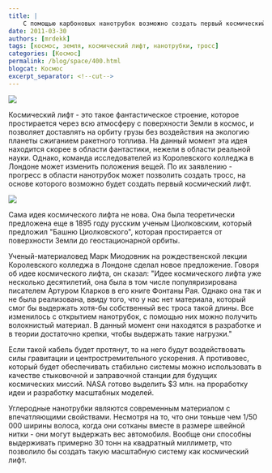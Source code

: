 ```yaml
---
title: |
    С помощью карбоновых нанотрубок возможно создать первый космический лифт!
date: 2011-03-30
authors: [mrdekk]
tags: [космос, земля, космический лифт, нанотрубки, тросс]
categories: [Космос]
permalink: /blog/space/400.html
blogcat: Космос
excerpt_separator: <!--cut-->
---
```



![](http://itw66.ru/uploads/images/00/00/01/2011/03/30/bc03c4.jpg)


Космический лифт - это такое фантастическое строение, которое простирается через всю атмосферу с поверхности Земли в космос, и позволяет доставлять на орбиту грузы без воздействия на экологию планеты сжиганием ракетного топлива. На данный момент эта идея находится скорее в области фантастики, нежели в области реальной науки. Однако, команда исследователей из Королевского колледжа в Лондоне может изменить положения вещей. По их заявлению - прогресс в области нанотрубок может позволить создать тросс, на основе которого возможно будет создать первый космический лифт.


<!--cut-->



![](http://itw66.ru/uploads/images/00/00/01/2011/03/30/af2ba3.jpg)


Сама идея космического лифта не нова. Она была теоретически предложена еще в 1895 году русским ученым Циолковским, который предложил "Башню Циолковского", которая простирается от поверхности Земли до геостационарной орбиты.

Ученый-материаловед Марк Миодовник на рождественской лекции Королевского колледжа в Лондоне сделал новое предложение. Говоря об идее космического лифта, он сказал: "Идее космического лифта уже несколько десятилетий, она была в том числе популяризирована писателем Артуром Кларков в его книге Фонтаны Рая. Однако она так и не была реализована, ввиду того, что у нас нет материала, который смог бы выдержать хотя-бы собственный вес троса такой длины. Все изменилось с открытием нанотрубок, с помощью них можно получить волокнистый материал. В данный момент они находятся в разработке и в теории достаточно крепки, чтобы выдержать такие нагрузки."

Если такой кабель будет протянут, то на него будут воздействовать силы гравитации и центростремительного ускорения. А противовес, который будет обеспечивать стабильно системы можно использовать в качестве стыковочной и заправочной станции для будущих космических миссий. NASA готово выделить $3 млн. на проработку идеи и разработку масштабных моделей.

Углеродные нанотрубки являются современным материалом с впечатляющими свойствами. Несмотря на то, что они тоньше чем 1/50 000 ширины волоса, когда они сотканы вместе в размере швейной нитки - они могут выдержать вес автомобиля. Вообще они способны выдерживать примерно 30 тонн на квадратный миллиметр, что позволило бы создать такую масштабную систему как космический лифт.
